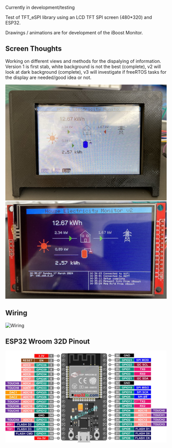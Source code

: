 Currently in development/testing 

Test of TFT_eSPI library using an LCD TFT SPI screen (480*320) and ESP32.

Drawings / animations are for development of the iBoost Monitor.

## Screen Thoughts
Working on different views and methods for the dispalying of information. Version 1 is first stab, 
white background is not the best (complete), v2 will look at dark background (complete), v3 will investigate if freeRTOS 
tasks for the display are needed/good idea or not.

![Version 1](./images/v1.jpg)
![Version 2](./images/v2.jpg)

## Wiring 

![Wiring](./images/)

## ESP32 Wroom 32D Pinout

![ESP32 Wroom 32D](./images/ESP-WROOM-32-Dev-Module-pinout.jpg)